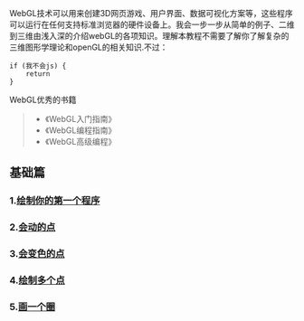 WebGL技术可以用来创建3D网页游戏、用户界面、数据可视化方案等，这些程序可以运行在任何支持标准浏览器的硬件设备上。我会一步一步从简单的例子、二维到三维由浅入深的介绍webGL的各项知识。理解本教程不需要了解你了解复杂的三维图形学理论和openGL的相关知识.不过：
```
if (我不会js) {
    return
}
```

WebGL优秀的书籍
> * 《WebGL入门指南》
> * 《WebGL编程指南》
> * 《WebGL高级编程》


## 基础篇

### 1.[绘制你的第一个程序](https://github.com/Drlin/webgl/tree/master/lesson1)

### 2.[会动的点](https://github.com/Drlin/webgl/tree/master/lesson2)

### 3.[会变色的点](https://github.com/Drlin/webgl/tree/master/lesson3)

### 4.[绘制多个点](https://github.com/Drlin/webgl/tree/master/lesson4)

### 5.[画一个圈](https://github.com/Drlin/webgl/tree/master/lesson5)